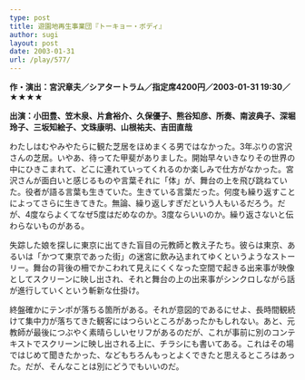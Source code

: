 ```yaml
---
type: post
title: 遊園地再生事業団『トーキョー・ボディ』
author: sugi
layout: post
date: 2003-01-31
url: /play/577/
---
```

**作・演出：宮沢章夫／シアタートラム／指定席4200円／2003-01-31 19:30／★★★★**

**出演：小田豊、笠木泉、片倉裕介、久保優子、熊谷知彦、所奏、南波典子、深堀玲子、三坂知絵子、文珠康明、山根祐夫、吉田直哉**

わたしはむやみやたらに観た芝居をほめまくる男ではなかった。3年ぶりの宮沢さんの芝居。いやあ、待ってた甲斐がありました。開始早々いきなりその世界の中にひきこまれて、どこに連れていってくれるのか楽しみで仕方がなかった。宮沢さんが面白いと感じるものや言葉それに「体」が、舞台の上を飛び跳ねていた。役者が語る言葉も生きていた。生きている言葉だった。何度も繰り返すことによってさらに生きてきた。無論、繰り返しすぎだという人もいるだろう。だが、4度ならよくてなぜ5度はだめなのか。3度ならいいのか。繰り返さないと伝わらないものがある。

失踪した娘を探しに東京に出てきた盲目の元教師と教え子たち。彼らは東京、あるいは「かつて東京であった街」の迷宮に飲み込まれてゆくというようなストーリー。舞台の背後の柵でかこわれて見えにくくなった空間で起きる出来事が映像としてスクリーンに映し出され、それと舞台の上の出来事がシンクロしながら話が進行していくという斬新な仕掛け。

終盤確かにテンポが落ちる箇所がある。それが意図的であるにせよ、長時間観続けて集中力が落ちてきた観客にはつらいところがあったかもしれない。あと、元教師が最後につぶやく素晴らしいセリフがあるのだが、これが事前に別のコンテキストでスクリーンに映し出される上に、チラシにも書いてある。これはその場ではじめて聞きたかった、などもちろんもっとよくできたと思えるところはあった。だが、そんなことは別にどうでもいいのだ。


